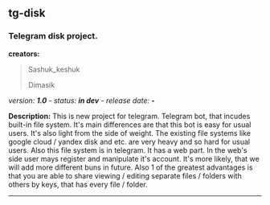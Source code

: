 ## tg-disk
### Telegram disk project.

**creators:**
> Sashuk_keshuk
>
> Dimasik

*version: **1.0**        -         status: **in dev**          -         release date: **-***

**Description:**
  This is new project for telegram. Telegram bot, that incudes built-in file system. It's main differences are that this bot is easy for usual users. It's also light from the side of weight. The existing file systems like google cloud / yandex disk and etc. are very heavy and so hard for usual users. Also this file system is in telegram. It has a web part. In the web's side user mays register and manipulate it's account. It's more likely, that we will add more different buns in future. Also 1 of the greatest advantages is that you are able to share viewing / editing separate files / folders with others by keys, that has every file / folder.
<hr>
